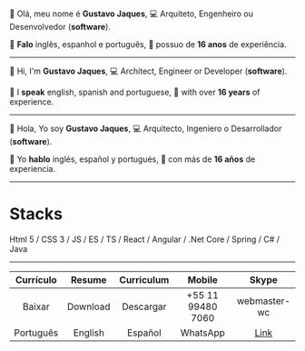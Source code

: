 
👋 Olá, meu nome é **Gustavo Jaques**,
💻 Arquiteto, Engenheiro ou Desenvolvedor (**software**).

💬 **Falo** inglês, espanhol e português,
💼 possuo de **16 anos** de experiência.

------------

👋 Hi, I'm **Gustavo Jaques**, 
💻 Architect, Engineer or Developer (**software**).

💬 I **speak** english, spanish and portuguese,
💼 with over **16 years** of experience.

------------

👋 Hola, Yo soy **Gustavo Jaques**,
💻 Arquitecto, Ingeniero o Desarrollador (**software**).

💬 Yo **hablo** inglés, español y portugués,
💼 con más de **16 años** de experiencia.

------------

# Stacks
Html 5 / CSS 3 / JS / ES / TS / React / Angular / .Net Core / Spring / C# / Java

------------

|  Currículo  |   Resume    |  Curriculum  |       Mobile       |      Skype      |
|:-----------:|:-----------:|:------------:|:------------------:| :--------------:| 
|   Baixar    |  Download   |   Descargar  | +55 11 99480 7060  |   webmaster-wc  |
|  Português  |   English   |    Español   |      WhatsApp      |[Link](https://join.skype.com/invite/ubuGDMyRNSXx)|
